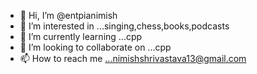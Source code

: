 - 👋 Hi, I’m @entpianimish
- 👀 I’m interested in ...singing,chess,books,podcasts
- 🌱 I’m currently learning ...cpp
- 💞️ I’m looking to collaborate on ...cpp
- 📫 How to reach me ...nimishshrivastava13@gmail.com

<!---
entpianimish/entpianimish is a ✨ special ✨ repository because its `README.md` (this file) appears on your GitHub profile.
You can click the Preview link to take a look at your changes.
--->
